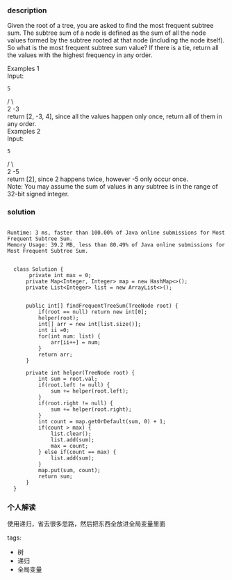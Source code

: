 ### description    
  Given the root of a tree, you are asked to find the most frequent subtree sum. The subtree sum of a node is defined as the sum of all the node values formed by the subtree rooted at that node (including the node itself). So what is the most frequent subtree sum value? If there is a tie, return all the values with the highest frequency in any order.  
    
  Examples 1  
  Input:  
    
    5  
   /  \  
  2   -3  
  return [2, -3, 4], since all the values happen only once, return all of them in any order.  
  Examples 2  
  Input:  
    
    5  
   /  \  
  2   -5  
  return [2], since 2 happens twice, however -5 only occur once.  
  Note: You may assume the sum of values in any subtree is in the range of 32-bit signed integer.  
### solution    
```    
  
Runtime: 3 ms, faster than 100.00% of Java online submissions for Most Frequent Subtree Sum.  
Memory Usage: 39.2 MB, less than 80.49% of Java online submissions for Most Frequent Subtree Sum.  
  
  
  class Solution {  
       private int max = 0;  
      private Map<Integer, Integer> map = new HashMap<>();  
      private List<Integer> list = new ArrayList<>();  
    
    
      public int[] findFrequentTreeSum(TreeNode root) {  
          if(root == null) return new int[0];  
          helper(root);  
          int[] arr = new int[list.size()];  
          int ii =0;  
          for(int num: list) {  
              arr[ii++] = num;  
          }  
          return arr;  
      }  
    
      private int helper(TreeNode root) {  
          int sum = root.val;  
          if(root.left != null) {  
              sum += helper(root.left);  
          }  
          if(root.right != null) {  
              sum += helper(root.right);  
          }  
          int count = map.getOrDefault(sum, 0) + 1;  
          if(count > max) {  
              list.clear();  
              list.add(sum);  
              max = count;  
          } else if(count == max) {  
              list.add(sum);  
          }  
          map.put(sum, count);  
          return sum;  
      }  
  }  
```    
    
### 个人解读    
  使用递归，省去很多思路，然后把东西全放进全局变量里面  
    
tags:    
  -  树  
  -  递归  
  -  全局变量  
